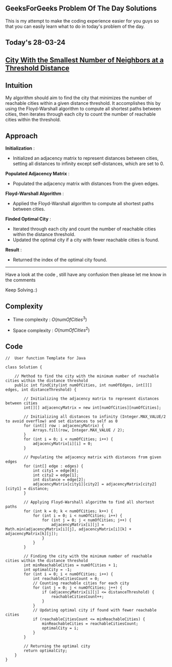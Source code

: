## GeeksForGeeks Problem Of The Day Solutions

This is my attempt to make the coding experience easier for you guys so that you can easily learn what to do in today's problem of the day.

## Today's 28-03-24 

## [City With the Smallest Number of Neighbors at a Threshold Distance](https://www.geeksforgeeks.org/problems/city-with-the-smallest-number-of-neighbors-at-a-threshold-distance/1)

## Intuition
My algorithm should aim to find the city that minimizes the number of reachable cities within a given distance threshold. It accomplishes this by using the Floyd-Warshall algorithm to compute all shortest paths between cities, then iterates through each city to count the number of reachable cities within the threshold.

## Approach

**Initialization** :
   - Initialized an adjacency matrix to represent distances between cities, setting all distances to infinity except self-distances, which are set to 0.

**Populated Adjacency Matrix** :
   - Populated the adjacency matrix with distances from the given edges.

**Floyd-Warshall Algorithm** :
   - Applied the Floyd-Warshall algorithm to compute all shortest paths between cities.

**Finded Optimal City** :
   - Iterated through each city and count the number of reachable cities within the distance threshold.
   - Updated the optimal city if a city with fewer reachable cities is found.

**Result** :
   - Returned the index of the optimal city found.

---
Have a look at the code , still have any confusion then please let me know in the comments

Keep Solving.:)

## Complexity
- Time complexity : $O(numOfCities^3)$
<!-- Add your time complexity here, e.g. $$O())$$ -->
- Space complexity : $O(numOfCities^2)$
<!-- Add your space complexity here, e.g. $$O(n)$$ -->

## Code

```
//  User function Template for Java

class Solution {
    
    // Method to find the city with the minimum number of reachable cities within the distance threshold
    public int findCity(int numOfCities, int numOfEdges, int[][] edges, int distanceThreshold) {
      
        // Initializing the adjacency matrix to represent distances between cities
        int[][] adjacencyMatrix = new int[numOfCities][numOfCities];
        
        // Initializing all distances to infinity (Integer.MAX_VALUE/2 to avoid overflow) and set distances to self as 0
        for (int[] row : adjacencyMatrix) {
            Arrays.fill(row, Integer.MAX_VALUE / 2);
        }
        for (int i = 0; i < numOfCities; i++) {
            adjacencyMatrix[i][i] = 0;
        }
        
        // Populating the adjacency matrix with distances from given edges
        for (int[] edge : edges) {
            int city1 = edge[0];
            int city2 = edge[1];
            int distance = edge[2];
            adjacencyMatrix[city1][city2] = adjacencyMatrix[city2][city1] = distance;
        }
        
        // Applying Floyd-Warshall algorithm to find all shortest paths
        for (int k = 0; k < numOfCities; k++) {
            for (int i = 0; i < numOfCities; i++) {
                for (int j = 0; j < numOfCities; j++) {
                    adjacencyMatrix[i][j] = Math.min(adjacencyMatrix[i][j], adjacencyMatrix[i][k] + adjacencyMatrix[k][j]);
                }
            }
        }
        
        // Finding the city with the minimum number of reachable cities within the distance threshold
        int minReachableCities = numOfCities + 1;
        int optimalCity = -1;
        for (int i = 0; i < numOfCities; i++) {
            int reachableCitiesCount = 0;
            // Counting reachable cities for each city
            for (int j = 0; j < numOfCities; j++) {
                if (adjacencyMatrix[i][j] <= distanceThreshold) {
                    reachableCitiesCount++;
                }
            }
            // Updating optimal city if found with fewer reachable cities
            if (reachableCitiesCount <= minReachableCities) {
                minReachableCities = reachableCitiesCount;
                optimalCity = i;
            }
        }
        
        // Returning the optimal city
        return optimalCity;
    }
}      
```
